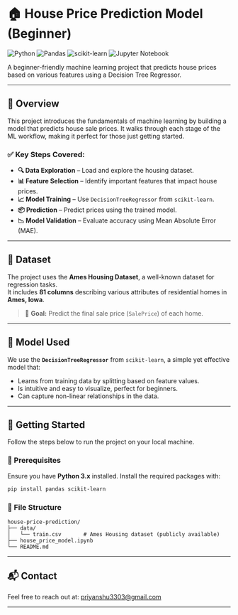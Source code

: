 # 🏠 House Price Prediction Model (Beginner)

![Python](https://img.shields.io/badge/Python-3.8+-blue?logo=python&logoColor=white)
![Pandas](https://img.shields.io/badge/Pandas-Data%20Analysis-150458?logo=pandas&logoColor=white)
![scikit-learn](https://img.shields.io/badge/scikit--learn-ML-orange?logo=scikitlearn&logoColor=white)
![Jupyter Notebook](https://img.shields.io/badge/Jupyter-Notebook-F37626?logo=jupyter&logoColor=white)

A beginner-friendly machine learning project that predicts house prices based on various features using a Decision Tree Regressor.

---

## 📌 Overview

This project introduces the fundamentals of machine learning by building a model that predicts house sale prices. It walks through each stage of the ML workflow, making it perfect for those just getting started.

### ✅ Key Steps Covered:
- **🔍 Data Exploration** – Load and explore the housing dataset.
- **📊 Feature Selection** – Identify important features that impact house prices.
- **📈 Model Training** – Use `DecisionTreeRegressor` from `scikit-learn`.
- **📦 Prediction** – Predict prices using the trained model.
- **📉 Model Validation** – Evaluate accuracy using Mean Absolute Error (MAE).

---

## 🧾 Dataset

The project uses the **Ames Housing Dataset**, a well-known dataset for regression tasks.  
It includes **81 columns** describing various attributes of residential homes in **Ames, Iowa**.

> 🎯 **Goal:** Predict the final sale price (`SalePrice`) of each home.

---

## 🧠 Model Used

We use the **`DecisionTreeRegressor`** from `scikit-learn`, a simple yet effective model that:
- Learns from training data by splitting based on feature values.
- Is intuitive and easy to visualize, perfect for beginners.
- Can capture non-linear relationships in the data.

---


## 🚀 Getting Started

Follow the steps below to run the project on your local machine.

### 🔧 Prerequisites

Ensure you have **Python 3.x** installed. Install the required packages with:

```bash
pip install pandas scikit-learn
```

### 📁 File Structure

```
house-price-prediction/
├── data/
│   └── train.csv       # Ames Housing dataset (publicly available)
├── house_price_model.ipynb
└── README.md
```

---

## 📬 Contact

Feel free to reach out at: [priyanshu3303@gmail.com](mailto:priyanshu3303@gmail.com)

---
